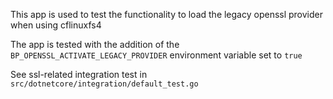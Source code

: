 This app is used to test the functionality to load the legacy openssl provider
when using cflinuxfs4

The app is tested with the addition of the `BP_OPENSSL_ACTIVATE_LEGACY_PROVIDER` environment
variable set to `true`

See ssl-related integration test in `src/dotnetcore/integration/default_test.go`
